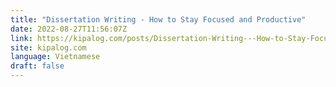 ```yaml
---
title: "Dissertation Writing - How to Stay Focused and Productive"
date: 2022-08-27T11:56:07Z
link: https://kipalog.com/posts/Dissertation-Writing---How-to-Stay-Focused-and-Productive?utm_medium=RSS&utm_source=news.12bit.vn
site: kipalog.com
language: Vietnamese
draft: false
---
```

